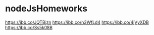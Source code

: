 # nodeJsHomeworks
https://ibb.co/JQTBjzn
https://ibb.co/n3WfLd4
https://ibb.co/4jVyXDB
https://ibb.co/Ss5k08B
